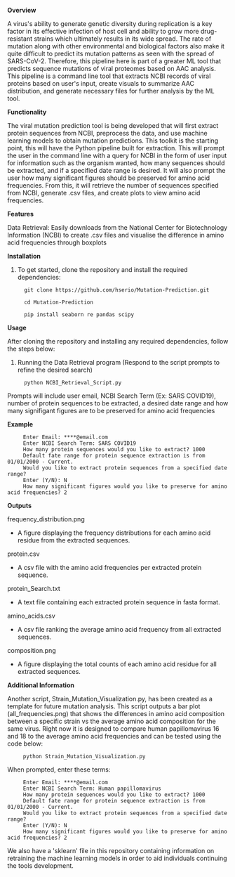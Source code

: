 **Overview**

A virus's ability to generate genetic diversity during replication is a key factor in its effective infection of host cell and ability to grow more drug-resistant strains which ultimately results in its wide spread. The rate of mutation along with other environmental and biological factors also make it quite difficult to predict its mutation patterns as seen with the spread of SARS-CoV-2. Therefore, this pipeline here is part of a greater ML tool that predicts sequence mutations of viral proteomes based on AAC analysis. This pipeline is a command line tool that extracts NCBI records of viral proteins based on user's input, create visuals to summarize AAC distribution, and generate necessary files for further analysis by the ML tool.

**Functionality**

The viral mutation prediction tool is being developed that will first extract protein sequences from NCBI, preprocess the data, and use machine learning models to obtain mutation predictions. This toolkit is the starting point, this will have the Python pipeline built for extraction. This will prompt the user in the command line with a query for NCBI in the form of user input for information such as the organism wanted, how many sequences should be extracted, and if a specified date range is desired. It will also prompt the user how many significant figures should be preserved for amino acid frequencies. From this, it will retrieve the number of sequences specified from NCBI, generate .csv files, and create plots to view amino acid frequencies. 

**Features**

Data Retrieval: Easily downloads from the National Center for Biotechnology Information (NCBI) to create .csv files and visualise the difference in amino acid frequencies through boxplots 

**Installation**

1) To get started, clone the repository and install the required dependencies:

         git clone https://github.com/hserio/Mutation-Prediction.git

         cd Mutation-Prediction

         pip install seaborn re pandas scipy

**Usage**

After cloning the repository and installing any required dependencies, follow the steps below:

1) Running the Data Retrieval program (Respond to the script prompts to refine the desired search)

         python NCBI_Retrieval_Script.py
   
Prompts will include user email, NCBI Search Term (Ex: SARS COVID19), number of protein sequences to be extracted, a desired date range and how many signifigant figures are to be preserved for amino acid frequencies

**Example**

         Enter Email: ****@email.com
         Enter NCBI Search Term: SARS COVID19
         How many protein sequences would you like to extract? 1000
         Default fate range for protein sequence extraction is from 01/01/2000 - Current.
         Would you like to extract protein sequences from a specified date range?
         Enter (Y/N): N
         How many significant figures would you like to preserve for amino acid frequencies? 2

**Outputs**

frequency_distribution.png 
- A figure displaying the frequency distributions for each amino acid residue from the extracted sequences. 

protein.csv
- A csv file with the amino acid frequencies per extracted protein sequence.

protein_Search.txt
- A text file containing each extracted protein sequence in fasta format.

amino_acids.csv
- A csv file ranking the average amino acid frequency from all extracted sequences.

composition.png
- A figure displaying the total counts of each amino acid residue for all extracted sequences.

**Additional Information**

Another script, Strain_Mutation_Visualization.py, has been created as a template for future mutation analysis. This script outputs a bar plot (all_frequencies.png) that shows the differences in amino acid composition between a specific strain vs the average amino acid composition for the same virus. Right now it is designed to compare human papillomavirus 16 and 18 to the average amino acid frequencies and can be tested using the code below:

         python Strain_Mutation_Visualization.py

When prompted, enter these terms:
   
         Enter Email: ****@email.com
         Enter NCBI Search Term: Human papillomavirus
         How many protein sequences would you like to extract? 1000
         Default fate range for protein sequence extraction is from 01/01/2000 - Current.
         Would you like to extract protein sequences from a specified date range?
         Enter (Y/N): N
         How many significant figures would you like to preserve for amino acid frequencies? 2

We also have a 'sklearn' file in this repository containing information on retraining the machine learning models in order to aid individuals continuing the tools development.
